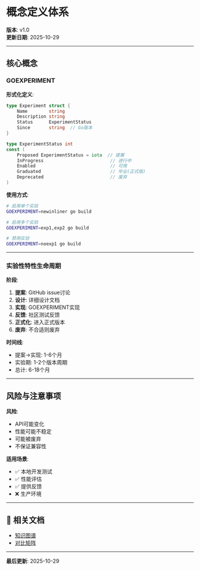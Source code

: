 ﻿# 概念定义体系

**版本**: v1.0  
**更新日期**: 2025-10-29

---

## 核心概念

### GOEXPERIMENT

**形式化定义**:
```go
type Experiment struct {
    Name        string
    Description string
    Status      ExperimentStatus
    Since       string  // Go版本
}

type ExperimentStatus int
const (
    Proposed ExperimentStatus = iota  // 提案
    InProgress                         // 进行中
    Enabled                            // 可用
    Graduated                          // 毕业(正式版)
    Deprecated                         // 废弃
)
```

**使用方式**:
```bash
# 启用单个实验
GOEXPERIMENT=newinliner go build

# 启用多个实验
GOEXPERIMENT=exp1,exp2 go build

# 禁用实验
GOEXPERIMENT=noexp1 go build
```

---

### 实验性特性生命周期

**阶段**:
1. **提案**: GitHub issue讨论
2. **设计**: 详细设计文档
3. **实现**: GOEXPERIMENT实现
4. **反馈**: 社区测试反馈
5. **正式化**: 进入正式版本
6. **废弃**: 不合适则废弃

**时间线**:
- 提案→实现: 1-6个月
- 实验期: 1-2个版本周期
- 总计: 6-18个月

---

## 风险与注意事项

**风险**:
- API可能变化
- 性能可能不稳定
- 可能被废弃
- 不保证兼容性

**适用场景**:
- ✅ 本地开发测试
- ✅ 性能评估
- ✅ 提供反馈
- ❌ 生产环境

---

## 🔗 相关文档

- [知识图谱](./00-知识图谱.md)
- [对比矩阵](./00-对比矩阵.md)

---

**最后更新**: 2025-10-29
